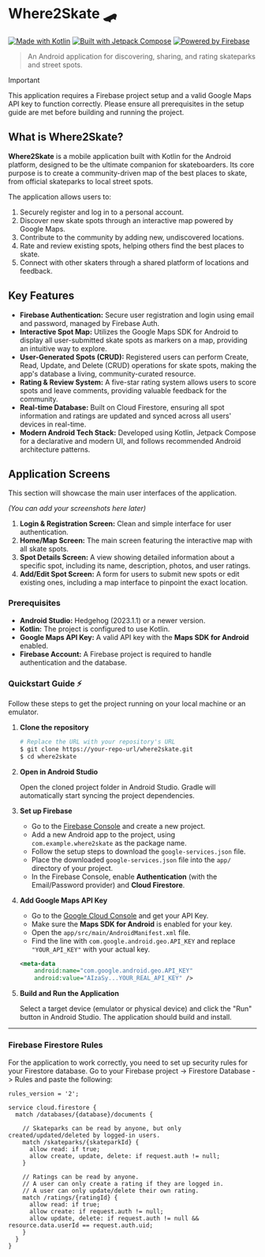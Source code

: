# Where2Skate 🛹

[![Made with Kotlin](https://img.shields.io/badge/Made%20with-Kotlin-7F52FF.svg?style=for-the-badge&logo=kotlin)](https://kotlinlang.org)
[![Built with Jetpack Compose](https://img.shields.io/badge/Jetpack%20Compose-4285F4?style=for-the-badge&logo=jetpackcompose&logoColor=white)](https://developer.android.com/jetpack/compose)
[![Powered by Firebase](https://img.shields.io/badge/Powered%20by-Firebase-FFCA28?style=for-the-badge&logo=firebase)](https://firebase.google.com/)

> An Android application for discovering, sharing, and rating skateparks and street spots.

> [!IMPORTANT]
> This application requires a Firebase project setup and a valid Google Maps API key to function correctly. Please ensure all prerequisites in the setup guide are met before building and running the project.

## What is Where2Skate?

**Where2Skate** is a mobile application built with Kotlin for the Android platform, designed to be the ultimate companion for skateboarders. Its core purpose is to create a community-driven map of the best places to skate, from official skateparks to local street spots.

The application allows users to:
1.  Securely register and log in to a personal account.
2.  Discover new skate spots through an interactive map powered by Google Maps.
3.  Contribute to the community by adding new, undiscovered locations.
4.  Rate and review existing spots, helping others find the best places to skate.
5.  Connect with other skaters through a shared platform of locations and feedback.

## Key Features

- **Firebase Authentication:** Secure user registration and login using email and password, managed by Firebase Auth.
- **Interactive Spot Map:** Utilizes the Google Maps SDK for Android to display all user-submitted skate spots as markers on a map, providing an intuitive way to explore.
- **User-Generated Spots (CRUD):** Registered users can perform Create, Read, Update, and Delete (CRUD) operations for skate spots, making the app's database a living, community-curated resource.
- **Rating & Review System:** A five-star rating system allows users to score spots and leave comments, providing valuable feedback for the community.
- **Real-time Database:** Built on Cloud Firestore, ensuring all spot information and ratings are updated and synced across all users' devices in real-time.
- **Modern Android Tech Stack:** Developed using Kotlin, Jetpack Compose for a declarative and modern UI, and follows recommended Android architecture patterns.

## Application Screens

This section will showcase the main user interfaces of the application.

*(You can add your screenshots here later)*

1.  **Login & Registration Screen:** Clean and simple interface for user authentication.
2.  **Home/Map Screen:** The main screen featuring the interactive map with all skate spots.
3.  **Spot Details Screen:** A view showing detailed information about a specific spot, including its name, description, photos, and user ratings.
4.  **Add/Edit Spot Screen:** A form for users to submit new spots or edit existing ones, including a map interface to pinpoint the exact location.


### Prerequisites

- **Android Studio:** Hedgehog (2023.1.1) or a newer version.
- **Kotlin:** The project is configured to use Kotlin.
- **Google Maps API Key:** A valid API key with the **Maps SDK for Android** enabled.
- **Firebase Account:** A Firebase project is required to handle authentication and the database.

### Quickstart Guide ⚡️

Follow these steps to get the project running on your local machine or an emulator.

1.  **Clone the repository**

    ```bash
    # Replace the URL with your repository's URL
    $ git clone https://your-repo-url/where2skate.git
    $ cd where2skate
    ```

2.  **Open in Android Studio**

    Open the cloned project folder in Android Studio. Gradle will automatically start syncing the project dependencies.

3.  **Set up Firebase**

    - Go to the [Firebase Console](https://console.firebase.google.com/) and create a new project.
    - Add a new Android app to the project, using `com.example.where2skate` as the package name.
    - Follow the setup steps to download the `google-services.json` file.
    - Place the downloaded `google-services.json` file into the `app/` directory of your project.
    - In the Firebase Console, enable **Authentication** (with the Email/Password provider) and **Cloud Firestore**.

4.  **Add Google Maps API Key**

    - Go to the [Google Cloud Console](https://console.cloud.google.com/google/maps-apis/overview) and get your API Key.
    - Make sure the **Maps SDK for Android** is enabled for your key.
    - Open the `app/src/main/AndroidManifest.xml` file.
    - Find the line with `com.google.android.geo.API_KEY` and replace `"YOUR_API_KEY"` with your actual key.

    ```xml
    <meta-data
        android:name="com.google.android.geo.API_KEY"
        android:value="AIzaSy...YOUR_REAL_API_KEY" />
    ```

5.  **Build and Run the Application**

    Select a target device (emulator or physical device) and click the "Run" button in Android Studio. The application should build and install.

---

### Firebase Firestore Rules

For the application to work correctly, you need to set up security rules for your Firestore database. Go to your Firebase project -> Firestore Database -> Rules and paste the following:

```
rules_version = '2';

service cloud.firestore {
  match /databases/{database}/documents {

    // Skateparks can be read by anyone, but only created/updated/deleted by logged-in users.
    match /skateparks/{skateparkId} {
      allow read: if true;
      allow create, update, delete: if request.auth != null;
    }

    // Ratings can be read by anyone.
    // A user can only create a rating if they are logged in.
    // A user can only update/delete their own rating.
    match /ratings/{ratingId} {
      allow read: if true;
      allow create: if request.auth != null;
      allow update, delete: if request.auth != null && resource.data.userId == request.auth.uid;
    }
  }
}
